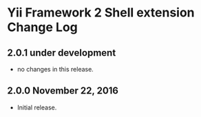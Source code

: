 Yii Framework 2 Shell extension Change Log
==========================================

2.0.1 under development
-----------------------

- no changes in this release.


2.0.0 November 22, 2016
-----------------------

- Initial release.

